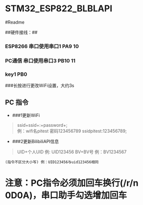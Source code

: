# STM32_ESP822_BLBLAPI
#Readme

##硬件接线：##

### ESP8266   串口使用串口1 PA9  10
### PC通信	串口使用串口3 PB10  11 
### key1 	  PB0
###长按进行更改WiFi设置，大约3s

## PC 指令
+ ###1更新WiFi
> ssid+ssid+:+password+;	
例：wifi名pitest 密码123456789
	ssidpitest:123456789;
+ ###2更新BilibiliAPI信息
> UID+个人UID 例: UID123456
BV+BV号     例：BV1234567 

` (指令不区分大小写) 例：UID123456与uid123456相同 `

# 注意：PC指令必须加回车换行(/r/n 0D0A)，串口助手勾选增加回车
